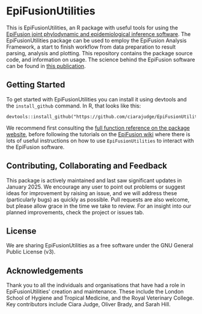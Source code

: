 # EpiFusionUtilities

This is EpiFusionUtilities, an R package with useful tools for using the [EpiFusion joint phylodynamic and epidemiological inference software](https://github.com/ciarajudge/EpiFusion). The EpiFusionUtilities package can be used to employ the EpiFusion Analysis Framework, a start to finish workflow from data preparation to result parsing, analysis and plotting. This repository contains the package source code, and information on usage. The science behind the EpiFusion software can be found in [this publication]( https://journals.plos.org/ploscompbiol/article?id=10.1371/journal.pcbi.1012528).


## Getting Started

To get started with EpiFusionUtilities you can install it using devtools and the `install_github` command. In R, that looks like this: 

  ```
  devtools::install_github("https://github.com/ciarajudge/EpiFusionUtilities")
  ```

We recommend first consulting the [full function reference on the package website](https://ciarajudge.github.io/EpiFusionUtilities/reference/index.html), before following the tutorials on the [EpiFusion wiki](https://github.com/ciarajudge/EpiFusion/wiki) where there is lots of useful instructions on how to use `EpiFusionUtilities` to interact with the EpiFusion software.


## Contributing, Collaborating and Feedback

This package is actively maintained and last saw significant updates in January 2025. We encourage any user to point out problems or suggest ideas for improvement by raising an issue, and we will address these (particularly bugs) as quickly as possible. Pull requests are also welcome, but please allow grace in the time we take to review. For an insight into our planned improvements, check the project or issues tab.


## License

We are sharing EpiFusionUtilities as a free software under the GNU General Public License (v3).


## Acknowledgements
Thank you to all the individuals and organisations that have had a role in EpiFusionUtilities' creation and maintenance. These include the London School of Hygiene and Tropical Medicine, and the Royal Veterinary College. Key contributors include Ciara Judge, Oliver Brady, and Sarah Hill.
